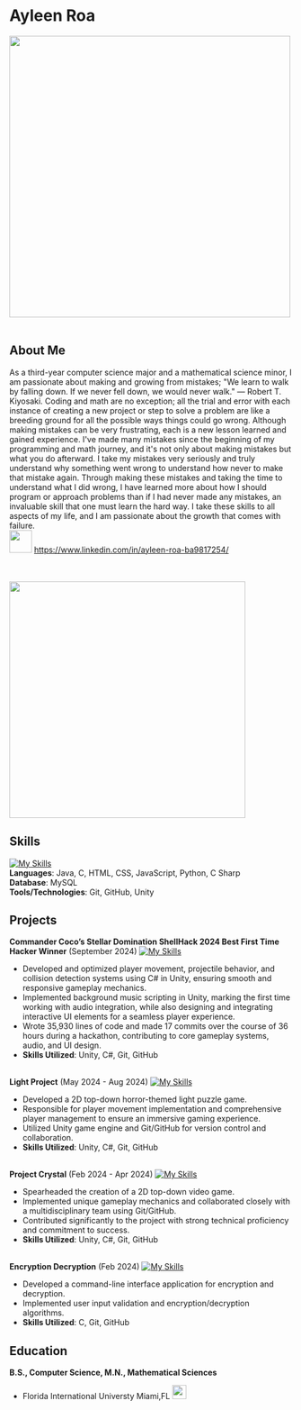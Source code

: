 # **Ayleen Roa** 

<img src="https://user-images.githubusercontent.com/74038190/212747903-e9bdf048-2dc8-41f9-b973-0e72ff07bfba.gif" width="500">
<br><br>

## **About Me**
As a third-year computer science major and a mathematical science minor, I am passionate about making and growing from mistakes; "We learn to walk by falling down. If we never fell down, we would never walk." — Robert T. Kiyosaki. Coding and math are no exception; all the trial and error with each instance of creating a new project or step to solve a problem are like a breeding ground for all the possible ways things could go wrong. Although making mistakes can be very frustrating, each is a new lesson learned and gained experience. I've made many mistakes since the beginning of my programming and math journey, and it's not only about making mistakes but what you do afterward. I take my mistakes very seriously and truly understand why something went wrong to understand how never to make that mistake again. Through making these mistakes and taking the time to understand what I did wrong, I have learned more about how I should program or approach problems than if I had never made any mistakes, an invaluable skill that one must learn the hard way. I take these skills to all aspects of my life, and I am passionate about the growth that comes with failure.<br>
<img src="https://user-images.githubusercontent.com/74038190/235294012-0a55e343-37ad-4b0f-924f-c8431d9d2483.gif" width="40"> https://www.linkedin.com/in/ayleen-roa-ba9817254/ <br><br><br>

<img src="https://user-images.githubusercontent.com/74038190/212284158-e840e285-664b-44d7-b79b-e264b5e54825.gif" width="420">
<br>

## **Skills** 
[![My Skills](https://skillicons.dev/icons?i=java,c,html,css,js,py,cs,mysql,git,github,unity)](https://skillicons.dev)<br>
**Languages**: Java, C, HTML, CSS, JavaScript, Python, C Sharp <br>
**Database**: MySQL <br>
**Tools/Technologies**: Git, GitHub, Unity <br>

## **Projects**
**Commander Coco’s Stellar Domination ShellHack 2024 Best First Time Hacker Winner** (September 2024)  [![My Skills](https://skillicons.dev/icons?i=cs,git,github,unity)](https://skillicons.dev)
- Developed and optimized player movement, projectile behavior, and collision detection systems using C# in Unity, ensuring smooth and responsive gameplay mechanics.
- Implemented background music scripting in Unity, marking the first time working with audio integration, while also designing and integrating interactive UI elements for a seamless player experience.
- Wrote 35,930 lines of code and made 17 commits over the course of 36 hours during a hackathon, contributing to core gameplay systems, audio, and UI design.
- **Skills Utilized**: Unity, C#, Git, GitHub <br>

<br>**Light Project** (May 2024 - Aug 2024) [![My Skills](https://skillicons.dev/icons?i=cs,git,github,unity)](https://skillicons.dev)
- Developed a 2D top-down horror-themed light puzzle game.
- Responsible for player movement implementation and comprehensive player management to ensure an immersive gaming experience.
- Utilized Unity game engine and Git/GitHub for version control and collaboration.
- **Skills Utilized**: Unity, C#, Git, GitHub <br>

<br> **Project Crystal** (Feb 2024 - Apr 2024) [![My Skills](https://skillicons.dev/icons?i=cs,git,github,unity)](https://skillicons.dev)
- Spearheaded the creation of a 2D top-down video game.
- Implemented unique gameplay mechanics and collaborated closely with a multidisciplinary team using Git/GitHub.
- Contributed significantly to the project with strong technical proficiency and commitment to success.
- **Skills Utilized**: Unity, C#, Git, GitHub <br>

<br> **Encryption Decryption** (Feb 2024) [![My Skills](https://skillicons.dev/icons?i=c,git,github)](https://skillicons.dev)
- Developed a command-line interface application for encryption and decryption.
- Implemented user input validation and encryption/decryption algorithms.
- **Skills Utilized**: C, Git, GitHub

## **Education**
**B.S., Computer Science, M.N., Mathematical Sciences**
- Florida International Universty Miami,FL <img src="https://cultofthepartyparrot.com/parrots/hd/60fpsparrot.gif" width="25" height="25"/> <br>



